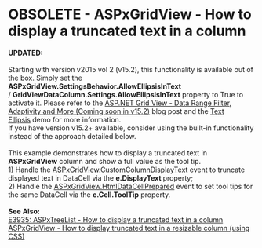 # OBSOLETE - ASPxGridView - How to display a truncated text in a column


<p><strong>UPDATED:<br><br></strong>Starting with version v2015 vol 2 (v15.2), this functionality is available out of the box. Simply set the <strong>ASPxGridView.SettingsBehavior.AllowEllipsisInText</strong> / <strong>GridViewDataColumn.Settings.AllowEllipsisInText</strong> property to True to activate it. Please refer to the <a href="https://community.devexpress.com/blogs/aspnet/archive/2015/11/10/asp-net-grid-view-data-range-filter-adaptivity-and-more-coming-soon-in-v15-2.aspx">ASP.NET Grid View - Data Range Filter, Adaptivity and More (Coming soon in v15.2)</a> blog post and the <a href="http://demos.devexpress.com/ASPxGridViewDemos/Columns/TextEllipsis.aspx">Text Ellipsis</a> demo for more information.<br>If you have version v15.2+ available, consider using the built-in functionality instead of the approach detailed below.<br><br>This example demonstrates how to display a truncated text in <strong>ASPxGridView</strong> column and show a full value as the tool tip.<br>1) Handle the <a href="http://documentation.devexpress.com/#AspNet/DevExpressWebASPxGridViewASPxGridView_CustomColumnDisplayTexttopic"><u>ASPxGridView.CustomColumnDisplayText</u></a> event to truncate displayed text in DataCell via the <strong>e.DisplayText </strong>property;<br>2) Handle the <a href="http://documentation.devexpress.com/#AspNet/DevExpressWebASPxGridViewASPxGridView_HtmlDataCellPreparedtopic"><u>ASPxGridView.HtmlDataCellPrepared</u></a> event to set tool tips for the same DataCell via the <strong>e.Cell.ToolTip</strong> property.<br><br><strong>See Also:<br></strong><a href="https://www.devexpress.com/Support/Center/p/E3935">E3935: ASPxTreeList - How to display a truncated text in a column</a><br><a href="https://www.devexpress.com/Support/Center/p/E4898">ASPxGridView - How to display truncated text in a resizable column (using CSS)</a></p>

<br/>


